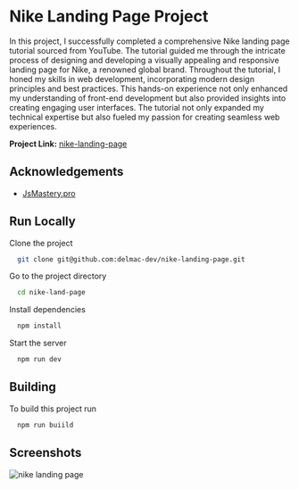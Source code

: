 
# Nike Landing Page Project

In this project, I successfully completed a comprehensive Nike landing page tutorial sourced from YouTube. The tutorial guided me through the intricate process of designing and developing a visually appealing and responsive landing page for Nike, a renowned global brand. Throughout the tutorial, I honed my skills in web development, incorporating modern design principles and best practices. This hands-on experience not only enhanced my understanding of front-end development but also provided insights into creating engaging user interfaces. The tutorial not only expanded my technical expertise but also fueled my passion for creating seamless web experiences.

**Project Link:** [nike-landing-page](https://nike-landing-page-ten-xi.vercel.app/)




## Acknowledgements

 - [JsMastery.pro](https://www.jsmastery.pro/)



## Run Locally

Clone the project

```bash
  git clone git@github.com:delmac-dev/nike-landing-page.git
```

Go to the project directory

```bash
  cd nike-land-page
```

Install dependencies

```bash
  npm install
```

Start the server

```bash
  npm run dev
```


## Building

To build this project run

```bash
  npm run buiild
```


## Screenshots

![nike landing page](https://github.com/delmac-dev/nike-landing-page/assets/136045782/4767a507-5f5e-43bf-8ab6-41c39fac466d)


